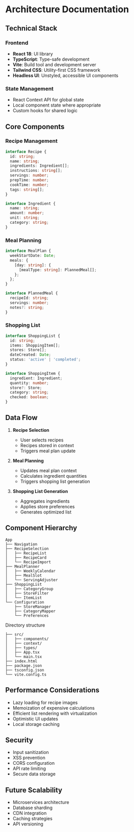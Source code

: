 # Architecture Documentation

## Technical Stack

### Frontend
- **React 18**: UI library
- **TypeScript**: Type-safe development
- **Vite**: Build tool and development server
- **Tailwind CSS**: Utility-first CSS framework
- **Headless UI**: Unstyled, accessible UI components

### State Management
- React Context API for global state
- Local component state where appropriate
- Custom hooks for shared logic

## Core Components

### Recipe Management
```typescript
interface Recipe {
  id: string;
  name: string;
  ingredients: Ingredient[];
  instructions: string[];
  servings: number;
  prepTime: number;
  cookTime: number;
  tags: string[];
}

interface Ingredient {
  name: string;
  amount: number;
  unit: string;
  category: string;
}
```

### Meal Planning
```typescript
interface MealPlan {
  weekStartDate: Date;
  meals: {
    [day: string]: {
      [mealType: string]: PlannedMeal[];
    };
  };
}

interface PlannedMeal {
  recipeId: string;
  servings: number;
  notes?: string;
}
```

### Shopping List
```typescript
interface ShoppingList {
  id: string;
  items: ShoppingItem[];
  stores: Store[];
  dateCreated: Date;
  status: 'active' | 'completed';
}

interface ShoppingItem {
  ingredient: Ingredient;
  quantity: number;
  store?: Store;
  category: string;
  checked: boolean;
}
```

## Data Flow

1. **Recipe Selection**
   - User selects recipes
   - Recipes stored in context
   - Triggers meal plan update

2. **Meal Planning**
   - Updates meal plan context
   - Calculates ingredient quantities
   - Triggers shopping list generation

3. **Shopping List Generation**
   - Aggregates ingredients
   - Applies store preferences
   - Generates optimized list

## Component Hierarchy

```
App
├── Navigation
├── RecipeSelection
│   ├── RecipeList
│   ├── RecipeCard
│   └── RecipeImport
├── MealPlanner
│   ├── WeeklyCalendar
│   ├── MealSlot
│   └── ServingAdjuster
├── ShoppingList
│   ├── CategoryGroup
│   ├── StoreFilter
│   └── ItemList
└── Configuration
    ├── StoreManager
    ├── CategoryMapper
    └── Preferences
```

Directory structure
```
├── src/
│   ├── components/
│   ├── context/
│   ├── types/
│   ├── App.tsx
│   └── main.tsx
├── index.html
├── package.json
├── tsconfig.json
└── vite.config.ts
```

## Performance Considerations

- Lazy loading for recipe images
- Memoization of expensive calculations
- Efficient list rendering with virtualization
- Optimistic UI updates
- Local storage caching

## Security

- Input sanitization
- XSS prevention
- CORS configuration
- API rate limiting
- Secure data storage

## Future Scalability

- Microservices architecture
- Database sharding
- CDN integration
- Caching strategies
- API versioning 